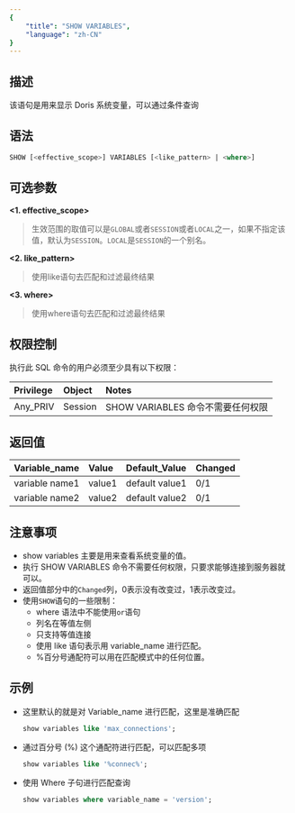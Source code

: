 ```yaml
---
{
    "title": "SHOW VARIABLES",
    "language": "zh-CN"
}
---
```


<!--
Licensed to the Apache Software Foundation (ASF) under one
or more contributor license agreements.  See the NOTICE file
distributed with this work for additional information
regarding copyright ownership.  The ASF licenses this file
to you under the Apache License, Version 2.0 (the
"License"); you may not use this file except in compliance
with the License.  You may obtain a copy of the License at

  http://www.apache.org/licenses/LICENSE-2.0

Unless required by applicable law or agreed to in writing,
software distributed under the License is distributed on an
"AS IS" BASIS, WITHOUT WARRANTIES OR CONDITIONS OF ANY
KIND, either express or implied.  See the License for the
specific language governing permissions and limitations
under the License.
-->




## 描述

该语句是用来显示 Doris 系统变量，可以通过条件查询

## 语法

```sql
SHOW [<effective_scope>] VARIABLES [<like_pattern> | <where>]
```

## 可选参数
**<1. effective_scope>**
> 生效范围的取值可以是`GLOBAL`或者`SESSION`或者`LOCAL`之一，如果不指定该值，默认为`SESSION`。`LOCAL`是`SESSION`的一个别名。

**<2. like_pattern>**
> 使用like语句去匹配和过滤最终结果

**<3. where>**
> 使用where语句去匹配和过滤最终结果

## 权限控制
执行此 SQL 命令的用户必须至少具有以下权限：

| Privilege  | Object | Notes                                        |
| :--------- | :----- | :------------------------------------------- |
| Any_PRIV | Session  | SHOW VARIABLES 命令不需要任何权限 |


## 返回值
| Variable_name | Value   | Default_Value                    | Changed |
|:--------------|:--------|:---------------------------------|:--------|
| variable name1      | value1 | default value1 |   0/1      |
| variable name2      | value2 | default value2 |   0/1      |

## 注意事项

- show variables 主要是用来查看系统变量的值。
- 执行 SHOW VARIABLES 命令不需要任何权限，只要求能够连接到服务器就可以。
- 返回值部分中的`Changed`列，0表示没有改变过，1表示改变过。
- 使用`SHOW`语句的一些限制：
  - where 语法中不能使用`or`语句
  - 列名在等值左侧
  - 只支持等值连接
  - 使用 like 语句表示用 variable_name 进行匹配。
  - %百分号通配符可以用在匹配模式中的任何位置。



## 示例


- 这里默认的就是对 Variable_name 进行匹配，这里是准确匹配

   ```sql
   show variables like 'max_connections'; 
   ```


- 通过百分号 (%) 这个通配符进行匹配，可以匹配多项

   ```sql
   show variables like '%connec%';
   ```


- 使用 Where 子句进行匹配查询

   ```sql
   show variables where variable_name = 'version';
   ```
